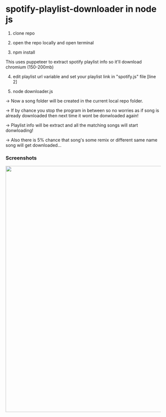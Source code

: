 # spotify-playlist-downloader in node js

1. clone repo

2. open the repo locally and open terminal

3. npm install

This uses puppeteer to extract spotify playlist info so it'll download chromium (150-200mb)

4. edit playlist url variable and set your playlist link in "spotify.js" file [line 2]

5. node downloader.js

-> Now a song folder will be created in the current local repo folder.

-> If by chance you stop the program in between so no worries as if song is already downloaded then next time it wont be donwloaded again!

-> Playlist info will be extract and all the matching songs will start donwloading!

-> Also there is 5% chance that song's some remix or different same name song will get downloaded...

### Screenshots

<img src = "https://i.ibb.co/0MfLvNy/spo.png" width="800"/>

